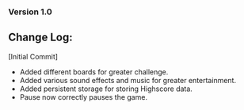 ﻿### __Version 1.0__

## Change Log:
[Initial Commit]
- Added different boards for greater challenge.
- Added various sound effects and music for greater entertainment.
- Added persistent storage for storing Highscore data.
- Pause now correctly pauses the game.
